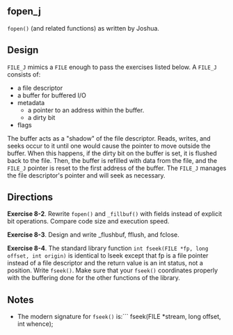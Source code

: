 fopen_j
---
`fopen()` (and related functions) as written by Joshua.

## Design
`FILE_J` mimics a `FILE` enough to pass the exercises listed below. A `FILE_J` consists of:
- a file descriptor
- a buffer for buffered I/O
- metadata
  - a pointer to an address within the buffer.
  - a dirty bit
- flags

The buffer acts as a "shadow" of the file descriptor. Reads, writes, and seeks occur to it until one would cause the pointer to move outside the buffer. When
this happens, if the dirty bit on the buffer is set, it is flushed back to the file.
Then, the buffer is refilled with data from the file, and the `FILE_J` pointer is reset to the first address of the buffer. The `FILE_J` manages the file descriptor's pointer and will seek as necessary.

## Directions
**Exercise 8-2**. Rewrite `fopen()` and `_fillbuf()` with fields instead of explicit bit
operations. Compare code size and execution speed.

**Exercise 8-3**. Design and write _flushbuf, fflush, and fclose.

**Exercise 8-4**. The standard library function `int fseek(FILE *fp, long offset, int origin)` is identical to lseek except that fp is a file pointer instead of a file descriptor and the return value is an int status, not a position. Write `fseek()`. Make sure that your `fseek()` coordinates properly with the buffering done for the other functions of the library.

## Notes
* The modern signature for `fseek()` is:```
fseek(FILE *stream, long offset, int whence);
```
